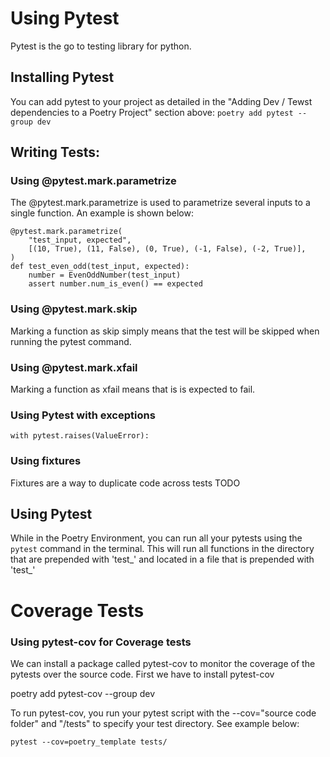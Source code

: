 # Using Pytest
Pytest is the go to testing library for python.

## Installing Pytest
You can add pytest to your project as detailed in the "Adding Dev / Tewst dependencies to a Poetry Project" section above:
``poetry add pytest --group dev``

## Writing Tests:

### Using @pytest.mark.parametrize
The @pytest.mark.parametrize is used to parametrize several inputs to a single function. An example is shown below:

```
@pytest.mark.parametrize( 
    "test_input, expected", 
    [(10, True), (11, False), (0, True), (-1, False), (-2, True)], 
)
def test_even_odd(test_input, expected):
    number = EvenOddNumber(test_input)
    assert number.num_is_even() == expected
```

### Using @pytest.mark.skip
Marking a function as skip simply means that the test will be skipped when running the pytest command.

### Using @pytest.mark.xfail
Marking a function as xfail means that is is expected to fail.

### Using Pytest with exceptions
`` with pytest.raises(ValueError): ``

### Using fixtures
Fixtures are a way to duplicate code across tests
TODO


## Using Pytest
While in the Poetry Environment, you can run all your pytests using the ``pytest`` command in the terminal. This will run all functions in the directory that are prepended with 'test_' and located in a file that is prepended with 'test_'

# Coverage Tests

### Using pytest-cov for Coverage tests
We can install a package called pytest-cov to monitor the coverage of the pytests over the source code. First we have to install pytest-cov

poetry add pytest-cov --group dev


To run pytest-cov, you run your pytest script with the --cov="source code folder" and "/tests" to specify your test directory. See example below:

```pytest --cov=poetry_template tests/```

